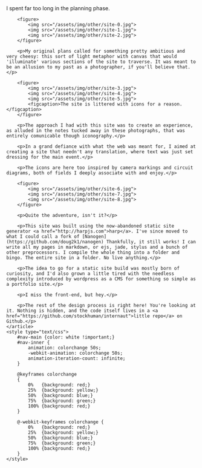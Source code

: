 <main id="content" class="page about">
	<header class="cover">
	</header>
	<article class="page about" data-base="#6f6f6f" data-highlight="#555">
		<p>I spent far too long in the planning phase.</p>

		<figure>
			<img src="/assets/img/other/site-0.jpg">
			<img src="/assets/img/other/site-1.jpg">
			<img src="/assets/img/other/site-2.jpg">
		</figure>

		<p>My original plans called for something pretty ambitious and very cheesy: this sort of light metaphor with canvas that would 'illuminate' various sections of the site to traverse. It was meant to be an allusion to my past as a photographer, if you'll believe that.</p>

		<figure>
			<img src="/assets/img/other/site-3.jpg">
			<img src="/assets/img/other/site-4.jpg">
			<img src="/assets/img/other/site-5.jpg">
			<figcaption>The site is littered with icons for a reason.</figcaption>
		</figure>

		<p>The approach I had with this site was to create an experience, as alluded in the notes tucked away in these photographs, that was entirely comunicable though iconography.</p>

		<p>In a grand defiance with what the web was meant for, I aimed at creating a site that needn't any translation, where text was just set dressing for the main event.</p>

		<p>The icons are here too inspired by camera markings and circuit diagrams, both of fields I deeply associate with and enjoy.</p>

		<figure>
			<img src="/assets/img/other/site-6.jpg">
			<img src="/assets/img/other/site-7.jpg">
			<img src="/assets/img/other/site-8.jpg">
		</figure>

		<p>Quite the adventure, isn't it?</p>

		<p>This site was built using the now-abandoned static site generator <a href="http://harpjs.com">harp</a>. I've since moved to what I could call a fork of [Nanogen](https://github.com/doug2k1/nanogen) Thankfully, it still works! I can write all my pages in markdown, or ejs, jade, stylus and a bunch of other preprocessors. I compile the whole thing into a folder and bingo. The entire site in a folder. No live anything.</p>

		<p>The idea to go for a static site build was mostly born of curiosity, and I'd also grown a little tired with the needless complexity introduced by wordpress as a CMS for something so simple as a portfolio site.</p>

		<p>I miss the front-end, but hey.</p>

		<p>The rest of the design process is right here! You're looking at it. Nothing is hidden, and the code itself lives in a <a href="https://github.com/stockhuman/internaut">little repo</a> on Github.</p>
	</article>
	<style type="text/css">
		#nav-main {color: white !important;}
		#nav-inner {
			animation: colorchange 50s;
			-webkit-animation: colorchange 50s;
			animation-iteration-count: infinite;
		}

		@keyframes colorchange
		{
			0%   {background: red;}
			25%  {background: yellow;}
			50%  {background: blue;}
			75%  {background: green;}
			100% {background: red;}
		}

		@-webkit-keyframes colorchange {
			0%   {background: red;}
			25%  {background: yellow;}
			50%  {background: blue;}
			75%  {background: green;}
			100% {background: red;}
		}
	</style>

</main>
